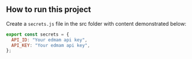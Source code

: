 ## How to run this project

Create a `secrets.js` file in the src folder with content demonstrated below:

```javascript
export const secrets = {
  API_ID: "Your edmam api key",
  API_KEY: "Your edmam api key",
};
```
